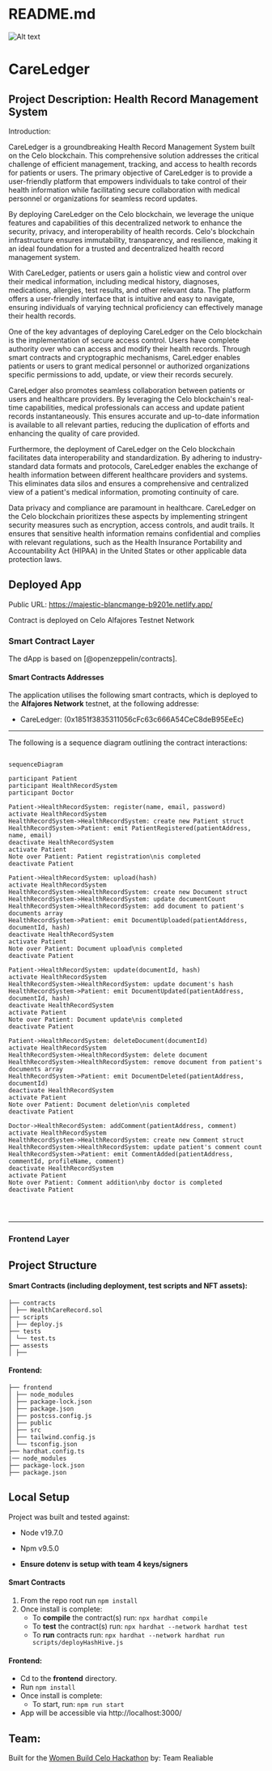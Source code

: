 # README.md
![Alt text](https://github.com/CareLedger/.github/blob/main/Screenshot%202023-05-19%20at%2018.43.03.jpeg)
# CareLedger

  

## Project Description: Health Record Management System

Introduction:

CareLedger is a groundbreaking Health Record Management System built on the Celo blockchain. This comprehensive solution addresses the critical challenge of efficient management, tracking, and access to health records for patients or users. The primary objective of CareLedger is to provide a user-friendly platform that empowers individuals to take control of their health information while facilitating secure collaboration with medical personnel or organizations for seamless record updates.

By deploying CareLedger on the Celo blockchain, we leverage the unique features and capabilities of this decentralized network to enhance the security, privacy, and interoperability of health records. Celo's blockchain infrastructure ensures immutability, transparency, and resilience, making it an ideal foundation for a trusted and decentralized health record management system.

With CareLedger, patients or users gain a holistic view and control over their medical information, including medical history, diagnoses, medications, allergies, test results, and other relevant data. The platform offers a user-friendly interface that is intuitive and easy to navigate, ensuring individuals of varying technical proficiency can effectively manage their health records.

One of the key advantages of deploying CareLedger on the Celo blockchain is the implementation of secure access control. Users have complete authority over who can access and modify their health records. Through smart contracts and cryptographic mechanisms, CareLedger enables patients or users to grant medical personnel or authorized organizations specific permissions to add, update, or view their records securely.

CareLedger also promotes seamless collaboration between patients or users and healthcare providers. By leveraging the Celo blockchain's real-time capabilities, medical professionals can access and update patient records instantaneously. This ensures accurate and up-to-date information is available to all relevant parties, reducing the duplication of efforts and enhancing the quality of care provided.

Furthermore, the deployment of CareLedger on the Celo blockchain facilitates data interoperability and standardization. By adhering to industry-standard data formats and protocols, CareLedger enables the exchange of health information between different healthcare providers and systems. This eliminates data silos and ensures a comprehensive and centralized view of a patient's medical information, promoting continuity of care.

Data privacy and compliance are paramount in healthcare. CareLedger on the Celo blockchain prioritizes these aspects by implementing stringent security measures such as encryption, access controls, and audit trails. It ensures that sensitive health information remains confidential and complies with relevant regulations, such as the Health Insurance Portability and Accountability Act (HIPAA) in the United States or other applicable data protection laws.


## Deployed App


Public URL: https://majestic-blancmange-b9201e.netlify.app/


Contract is deployed on Celo Alfajores Testnet Network 

### Smart Contract Layer

The dApp is based on [@openzeppelin/contracts].

  
#### Smart Contracts Addresses

The application utilises the following  smart contracts, which is deployed to the **Alfajores Network** testnet, at the following addresse:

- CareLedger: (0x1851f3835311056cFc63c666A54CeC8deB95EeEc)

  
---
The following is a sequence diagram outlining the contract interactions:

```mermaid

sequenceDiagram

participant Patient
participant HealthRecordSystem
participant Doctor

Patient->HealthRecordSystem: register(name, email, password)
activate HealthRecordSystem
HealthRecordSystem->HealthRecordSystem: create new Patient struct
HealthRecordSystem->Patient: emit PatientRegistered(patientAddress, name, email)
deactivate HealthRecordSystem
activate Patient
Note over Patient: Patient registration\nis completed
deactivate Patient

Patient->HealthRecordSystem: upload(hash)
activate HealthRecordSystem
HealthRecordSystem->HealthRecordSystem: create new Document struct
HealthRecordSystem->HealthRecordSystem: update documentCount
HealthRecordSystem->HealthRecordSystem: add document to patient's documents array
HealthRecordSystem->Patient: emit DocumentUploaded(patientAddress, documentId, hash)
deactivate HealthRecordSystem
activate Patient
Note over Patient: Document upload\nis completed
deactivate Patient

Patient->HealthRecordSystem: update(documentId, hash)
activate HealthRecordSystem
HealthRecordSystem->HealthRecordSystem: update document's hash
HealthRecordSystem->Patient: emit DocumentUpdated(patientAddress, documentId, hash)
deactivate HealthRecordSystem
activate Patient
Note over Patient: Document update\nis completed
deactivate Patient

Patient->HealthRecordSystem: deleteDocument(documentId)
activate HealthRecordSystem
HealthRecordSystem->HealthRecordSystem: delete document
HealthRecordSystem->HealthRecordSystem: remove document from patient's documents array
HealthRecordSystem->Patient: emit DocumentDeleted(patientAddress, documentId)
deactivate HealthRecordSystem
activate Patient
Note over Patient: Document deletion\nis completed
deactivate Patient

Doctor->HealthRecordSystem: addComment(patientAddress, comment)
activate HealthRecordSystem
HealthRecordSystem->HealthRecordSystem: create new Comment struct
HealthRecordSystem->HealthRecordSystem: update patient's comment count
HealthRecordSystem->Patient: emit CommentAdded(patientAddress, commentId, profileName, comment)
deactivate HealthRecordSystem
activate Patient
Note over Patient: Comment addition\nby doctor is completed
deactivate Patient




```
---
    
### Frontend Layer




## Project Structure
#### Smart Contracts (including deployment, test scripts and NFT assets):
```
├── contracts
│ ├── HealthCareRecord.sol
├── scripts
│ ├── deploy.js
├── tests
│ └── test.ts
├── assests
│ ├──  
```
#### Frontend:
```
├── frontend
│ ├── node_modules
│ ├── package-lock.json
│ ├── package.json
│ ├── postcss.config.js
│ ├── public
│ ├── src
│ ├── tailwind.config.js
│ └── tsconfig.json
├── hardhat.config.ts
|── node_modules
├── package-lock.json
├── package.json
```
## Local Setup
Project was built and tested against:
* Node v19.7.0
* Npm v9.5.0

* **Ensure dotenv is setup with team 4 keys/signers** 

#### Smart Contracts
1. From the repo root run ``npm install``
2. Once install is complete:
	 * To **compile** the contract(s) run: 
	 ``npx hardhat compile``
	 * To **test** the contract(s) run: 
	 ``npx hardhat --network hardhat test``
	 * To **run** contracts run: 
	 ``npx hardhat --network hardhat run scripts/deployHashHive.js``

	
#### **Frontend:**
 - Cd to the **frontend** directory.
 - Run ``npm install``
 - Once install is complete:
	 * To start, run: 
	 ``npm run start``
- App will be accessible via http://localhost:3000/

## Team:

Built for the [Women Build Celo Hackathon](https://www.web3ladies.com/) by: Team Realiable



